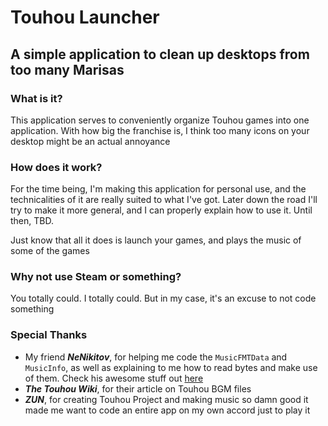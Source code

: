 # Touhou Launcher
## A simple application to clean up desktops from too many Marisas
### What is it?
This application serves to conveniently organize Touhou games into one application. With how big the franchise is, I think too many icons on your desktop might be an actual annoyance

### How does it work?
For the time being, I'm making this application for personal use, and the technicalities of it are really suited to what I've got. Later down the road I'll try to make it more general, and I can properly explain how to use it. Until then, TBD.

Just know that all it does is launch your games, and plays the music of some of the games

### Why not use Steam or something?
You totally could. I totally could. But in my case, it's an excuse to not code something

### Special Thanks
- My friend ***NeNikitov***, for helping me code the `MusicFMTData` and `MusicInfo`, as well as explaining to me how to read bytes and make use of them. Check his awesome stuff out [here](https://github.com/nenikitov)
- ***The Touhou Wiki***, for their article on Touhou BGM files
- ***ZUN***, for creating Touhou Project and making music so damn good it made me want to code an entire app on my own accord just to play it
